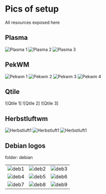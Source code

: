# Pics of setup
All resources exposed here

## Plasma
![Plasma 1](Plasma/18-193816.png)
![Plasma 2](Plasma/18-192725.png)
![Plasma 3](Plasma/18-184348.png)


## PekWM
![Pekwm 1](Pekwm/1594072498.png)
![Pekwm 2](Pekwm/1594073197.png)
![Pekwm 3](Pekwm/1594074201.png)
![Pekwm 4](Pekwm/1594074839.png)

## Qtile
![Qtile 1]
![Qtile 2]
![Qtile 3]

## Herbstluftwm
![Herbstluft1](Herbstluft/hlrice.png)
![Herbstluft1](Herbstluft/hlrice2.png)
![Herbstluft1](Herbstluft/hlrice3.png)

## Debian logos
folder: debian

|  |  | |
| :---: | :---: | :---:|
|![deb1](debian/logo1.png)|![deb2](debian/logo2.png)|![deb3](debian/logo3.png)|
|![deb4](debian/logo4.png)|![deb5](debian/logo5.png)|![deb6](debian/logo6.png)
|![deb7](debian/logo7.png)|![deb8](debian/logo8.png)|![deb9](debian/logo9.png)
